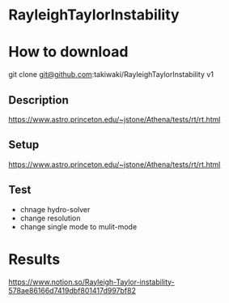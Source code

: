 # RayleighTaylorInstability

# How to download

git clone  git@github.com:takiwaki/RayleighTaylorInstability v1

## Description

https://www.astro.princeton.edu/~jstone/Athena/tests/rt/rt.html

## Setup

https://www.astro.princeton.edu/~jstone/Athena/tests/rt/rt.html

## Test

- chnage hydro-solver
- change resolution
- change single mode to mulit-mode

# Results

https://www.notion.so/Rayleigh-Taylor-instability-578ae86166d7419dbf801417d997bf82

